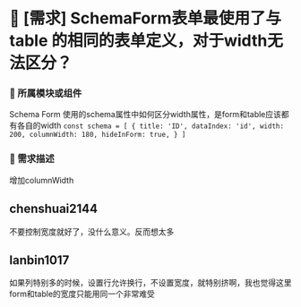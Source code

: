 # 👑 [需求] SchemaForm表单最使用了与 table 的相同的表单定义，对于width无法区分？

### 🔩 所属模块或组件

Schema Form 使用的schema属性中如何区分width属性，是form和table应该都有各自的width
`const schema = [
  {
    title: 'ID',
    dataIndex: 'id',
    width: 200,
    columnWidth: 180,
    hideInForm: true,
  }
]`

### 🥰 需求描述

增加columnWidth

## chenshuai2144

不要控制宽度就好了，没什么意义。反而想太多

## lanbin1017

如果列特别多的时候，设置行允许换行，不设置宽度，就特别挤啊，我也觉得这里form和table的宽度只能用同一个非常难受
